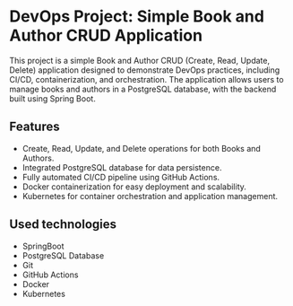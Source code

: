 # DevOps Project: Simple Book and Author CRUD Application

This project is a simple Book and Author CRUD (Create, Read, Update, Delete) application designed to demonstrate DevOps practices, including CI/CD, containerization, and orchestration. The application allows users to manage books and authors in a PostgreSQL database, with the backend built using Spring Boot.
## Features
* Create, Read, Update, and Delete operations for both Books and Authors.
* Integrated PostgreSQL database for data persistence.
* Fully automated CI/CD pipeline using GitHub Actions.
* Docker containerization for easy deployment and scalability.
* Kubernetes for container orchestration and application management.
## Used technologies
* SpringBoot
* PostgreSQL Database
* Git
* GitHub Actions
* Docker
* Kubernetes
